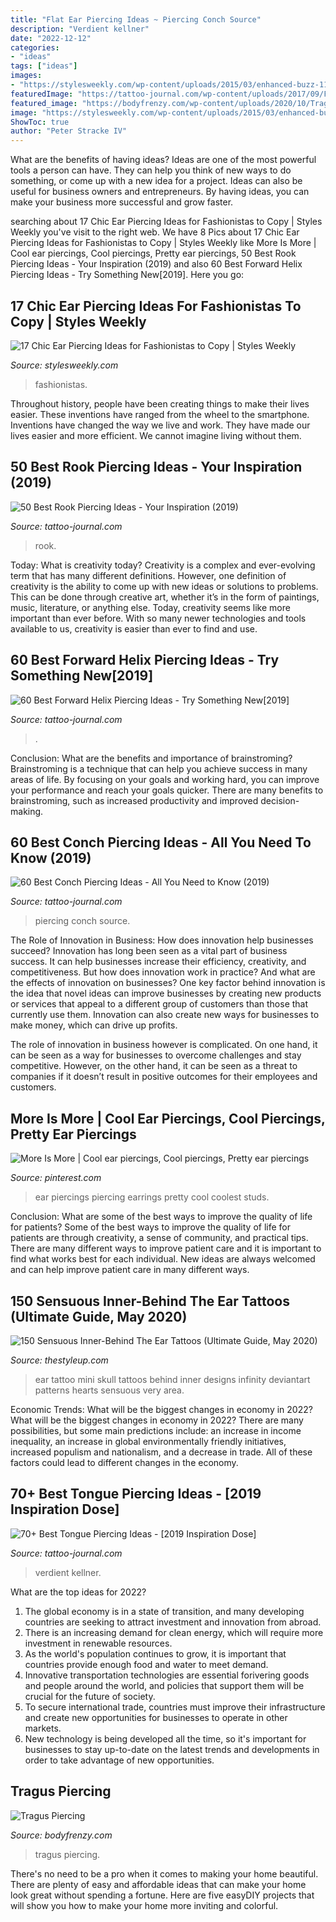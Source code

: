 ```yaml
---
title: "Flat Ear Piercing Ideas ~ Piercing Conch Source"
description: "Verdient kellner"
date: "2022-12-12"
categories:
- "ideas"
tags: ["ideas"]
images:
- "https://stylesweekly.com/wp-content/uploads/2015/03/enhanced-buzz-11993-1367433294-10.jpg"
featuredImage: "https://tattoo-journal.com/wp-content/uploads/2017/09/Forward-Helix-Piercing-54-768x768.jpg"
featured_image: "https://bodyfrenzy.com/wp-content/uploads/2020/10/Tragus-Piercing-Men-300x300.jpg"
image: "https://stylesweekly.com/wp-content/uploads/2015/03/enhanced-buzz-11993-1367433294-10.jpg"
ShowToc: true
author: "Peter Stracke IV"
---
```



What are the benefits of having ideas?
Ideas are one of the most powerful tools a person can have. They can help you think of new ways to do something, or come up with a new idea for a project. Ideas can also be useful for business owners and entrepreneurs. By having ideas, you can make your business more successful and grow faster.

	

		
searching about 17 Chic Ear Piercing Ideas for Fashionistas to Copy | Styles Weekly you've visit to the right web. We have 8 Pics about 17 Chic Ear Piercing Ideas for Fashionistas to Copy | Styles Weekly like More Is More | Cool ear piercings, Cool piercings, Pretty ear piercings, 50 Best Rook Piercing Ideas - Your Inspiration (2019) and also 60 Best Forward Helix Piercing Ideas - Try Something New[2019]. Here you go:
		
    
## 17 Chic Ear Piercing Ideas For Fashionistas To Copy | Styles Weekly

<img loading=lazy src="https://stylesweekly.com/wp-content/uploads/2015/03/enhanced-buzz-11993-1367433294-10.jpg" onerror="this.onerror=null;this.src='https://tse4.mm.bing.net/th?id=OIP.x-wVVBS9FfOZXwh0epiRtwAAAA&amp;pid=15.1';" alt="17 Chic Ear Piercing Ideas for Fashionistas to Copy | Styles Weekly">

_Source: stylesweekly.com_

>fashionistas. 

	

Throughout history, people have been creating things to make their lives easier. These inventions have ranged from the wheel to the smartphone. Inventions have changed the way we live and work. They have made our lives easier and more efficient. We cannot imagine living without them.

    
## 50 Best Rook Piercing Ideas - Your Inspiration (2019)

<img loading=lazy src="https://tattoo-journal.com/wp-content/uploads/2017/09/Rook-Piercing-5.jpg" onerror="this.onerror=null;this.src='https://tse2.mm.bing.net/th?id=OIP.pYmI0lHHVRtESZGNP0pIbAHaHa&amp;pid=15.1';" alt="50 Best Rook Piercing Ideas - Your Inspiration (2019)">

_Source: tattoo-journal.com_

>rook. 

	

Today: What is creativity today?
Creativity is a complex and ever-evolving term that has many different definitions. However, one definition of creativity is the ability to come up with new ideas or solutions to problems. This can be done through creative art, whether it’s in the form of paintings, music, literature, or anything else. Today, creativity seems like more important than ever before. With so many newer technologies and tools available to us, creativity is easier than ever to find and use.

    
## 60 Best Forward Helix Piercing Ideas - Try Something New[2019]

<img loading=lazy src="https://tattoo-journal.com/wp-content/uploads/2017/09/Forward-Helix-Piercing-54-768x768.jpg" onerror="this.onerror=null;this.src='https://tse4.mm.bing.net/th?id=OIP.slCs9ZgPIEDmi8gkrWcnbwHaHa&amp;pid=15.1';" alt="60 Best Forward Helix Piercing Ideas - Try Something New[2019]">

_Source: tattoo-journal.com_

>. 

	

Conclusion: What are the benefits and importance of brainstroming?
Brainstroming is a technique that can help you achieve success in many areas of life. By focusing on your goals and working hard, you can improve your performance and reach your goals quicker. There are many benefits to brainstroming, such as increased productivity and improved decision-making.

    
## 60 Best Conch Piercing Ideas - All You Need To Know (2019)

<img loading=lazy src="https://tattoo-journal.com/wp-content/uploads/2017/09/Conch-Piercing-43-650x650.jpg" onerror="this.onerror=null;this.src='https://tse2.mm.bing.net/th?id=OIP.BsPoviGDfb_VycwuDJUOwQD6D6&amp;pid=15.1';" alt="60 Best Conch Piercing Ideas - All You Need to Know (2019)">

_Source: tattoo-journal.com_

>piercing conch source. 

	

The Role of Innovation in Business: How does innovation help businesses succeed?
Innovation has long been seen as a vital part of business success. It can help businesses increase their efficiency, creativity, and competitiveness. But how does innovation work in practice? And what are the effects of innovation on businesses?
One key factor behind innovation is the idea that novel ideas can improve businesses by creating new products or services that appeal to a different group of customers than those that currently use them. Innovation can also create new ways for businesses to make money, which can drive up profits.

The role of innovation in business however is complicated. On one hand, it can be seen as a way for businesses to overcome challenges and stay competitive. However, on the other hand, it can be seen as a threat to companies if it doesn’t result in positive outcomes for their employees and customers.

    
## More Is More | Cool Ear Piercings, Cool Piercings, Pretty Ear Piercings

<img loading=lazy src="https://i.pinimg.com/736x/fe/73/14/fe73148978360b2513311cdfc0d8cede.jpg" onerror="this.onerror=null;this.src='https://tse2.mm.bing.net/th?id=OIP.6ZxFWtZcrKQhuhA8FYlDkgHaHa&amp;pid=15.1';" alt="More Is More | Cool ear piercings, Cool piercings, Pretty ear piercings">

_Source: pinterest.com_

>ear piercings piercing earrings pretty cool coolest studs. 

	

Conclusion: What are some of the best ways to improve the quality of life for patients?
Some of the best ways to improve the quality of life for patients are through creativity, a sense of community, and practical tips. There are many different ways to improve patient care and it is important to find what works best for each individual. New ideas are always welcomed and can help improve patient care in many different ways.

    
## 150 Sensuous Inner-Behind The Ear Tattoos (Ultimate Guide, May 2020)

<img loading=lazy src="https://thestyleup.com/wp-content/uploads/2015/03/mini-skull-ear-tattoo-design-650x856.jpg" onerror="this.onerror=null;this.src='https://tse1.mm.bing.net/th?id=OIP.2UwfKpO9z9gz9c3C9sayxAHaJw&amp;pid=15.1';" alt="150 Sensuous Inner-Behind The Ear Tattoos (Ultimate Guide, May 2020)">

_Source: thestyleup.com_

>ear tattoo mini skull tattoos behind inner designs infinity deviantart patterns hearts sensuous very area. 

	

Economic Trends: What will be the biggest changes in economy in 2022?
What will be the biggest changes in economy in 2022? There are many possibilities, but some main predictions include: an increase in income inequality, an increase in global environmentally friendly initiatives, increased populism and nationalism, and a decrease in trade. All of these factors could lead to different changes in the economy.

    
## 70+ Best Tongue Piercing Ideas - [2019 Inspiration Dose]

<img loading=lazy src="https://tattoo-journal.com/wp-content/uploads/2017/09/Tongue-Piercing-17.jpg" onerror="this.onerror=null;this.src='https://tse3.mm.bing.net/th?id=OIP.hcKqFo1yAFnJSHlyLtResQHaHa&amp;pid=15.1';" alt="70+ Best Tongue Piercing Ideas - [2019 Inspiration Dose]">

_Source: tattoo-journal.com_

>verdient kellner. 

	

What are the top ideas for 2022?
1. The global economy is in a state of transition, and many developing countries are seeking to attract investment and innovation from abroad.
2. There is an increasing demand for clean energy, which will require more investment in renewable resources.
3. As the world's population continues to grow, it is important that countries provide enough food and water to meet demand.
4. Innovative transportation technologies are essential forivering goods and people around the world, and policies that support them will be crucial for the future of society.
5. To secure international trade, countries must improve their infrastructure and create new opportunities for businesses to operate in other markets.
6. New technology is being developed all the time, so it's important for businesses to stay up-to-date on the latest trends and developments in order to take advantage of new opportunities.

    
## Tragus Piercing

<img loading=lazy src="https://bodyfrenzy.com/wp-content/uploads/2020/10/Tragus-Piercing-Men-300x300.jpg" onerror="this.onerror=null;this.src='https://tse1.mm.bing.net/th?id=OIP.EoHcu29A6iX25CrYiGZsywAAAA&amp;pid=15.1';" alt="Tragus Piercing">

_Source: bodyfrenzy.com_

>tragus piercing. 

	

There's no need to be a pro when it comes to making your home beautiful. There are plenty of easy and affordable ideas that can make your home look great without spending a fortune. Here are five easyDIY projects that will show you how to make your home more inviting and colorful.

